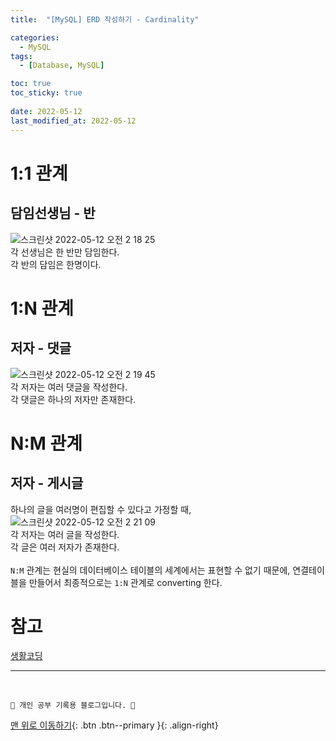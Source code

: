 ```yaml
---
title:  "[MySQL] ERD 작성하기 - Cardinality"

categories:
  - MySQL
tags:
  - [Database, MySQL]

toc: true
toc_sticky: true
 
date: 2022-05-12
last_modified_at: 2022-05-12
---
```


# 1:1 관계
## 담임선생님 - 반
![스크린샷 2022-05-12 오전 2 18 25](https://user-images.githubusercontent.com/59405576/167908945-434962a2-2775-4c43-989f-177951f2beb3.png) <br>
각 선생님은 한 반만 담임한다.<br>
각 반의 담임은 한명이다.

# 1:N 관계
## 저자 - 댓글
![스크린샷 2022-05-12 오전 2 19 45](https://user-images.githubusercontent.com/59405576/167909113-8ee979e7-3bbb-4fe5-b127-9517f30f0a15.png) <br>
각 저자는 여러 댓글을 작성한다.<br>
각 댓글은 하나의 저자만 존재한다.

# N:M 관계
## 저자 - 게시글
하나의 글을 여러명이 편집할 수 있다고 가정할 때, <br>
![스크린샷 2022-05-12 오전 2 21 09](https://user-images.githubusercontent.com/59405576/167909333-3dd0fc7c-4844-4b44-8e66-cf82453a53b3.png)<br>
각 저자는 여러 글을 작성한다.<br>
각 글은 여러 저자가 존재한다.<br><br>
`N:M` 관계는 현실의 데이터베이스 테이블의 세계에서는 표현할 수 없기 때문에, 연결테이블을 만들어서 최종적으로는 `1:N` 관계로 converting 한다.


# 참고
[생활코딩](https://www.youtube.com/watch?v=RHrp8xsgVr8&list=PLuHgQVnccGMDF6rHsY9qMuJMd295Yk4sa&index=12)


***
<br>

    💛 개인 공부 기록용 블로그입니다. 👻

[맨 위로 이동하기](#){: .btn .btn--primary }{: .align-right}